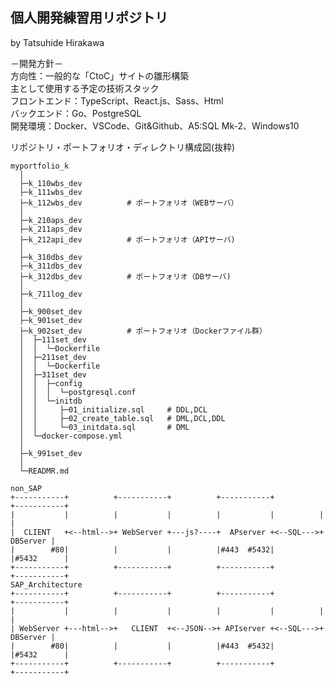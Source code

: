 ## 個人開発練習用リポジトリ
by Tatsuhide Hirakawa

－開発方針－  
方向性：一般的な「CtoC」サイトの雛形構築  
主として使用する予定の技術スタック  
フロントエンド：TypeScript、React.js、Sass、Html  
バックエンド：Go、PostgreSQL  
開発環境：Docker、VSCode、Git&Github、A5:SQL Mk-2、Windows10  
<!--
開発環境からDockerで作成しローカルへのミドルウェアのインストールは一切行わない。  
ベンダーロックインを避けるためあまりにも便利すぎるクラウドサービス依存は避ける。（ファイルを置くだけでデプロイできてしまうようなサービス等）  
CSS-in-JSは情勢をよく観察しデファクトスタンダードが決まるまでは手を出さず様子を見る。  
-->
リポジトリ・ポートフォリオ・ディレクトリ構成図(抜粋)  
```
myportfolio_k
  │
  ├─k_110wbs_dev
  ├─k_111wbs_dev
  ├─k_112wbs_dev          # ポートフォリオ（WEBサーバ）
  │
  ├─k_210aps_dev
  ├─k_211aps_dev
  ├─k_212api_dev          # ポートフォリオ（APIサーバ)
  │
  ├─k_310dbs_dev
  ├─k_311dbs_dev
  ├─k_312dbs_dev          # ポートフォリオ（DBサーバ)
  │
  ├─k_711log_dev
  │
  ├─k_900set_dev
  ├─k_901set_dev
  ├─k_902set_dev          # ポートフォリオ（Dockerファイル群）
  │  ├─111set_dev
  │  │  └─Dockerfile
  │  ├─211set_dev
  │  │  └─Dockerfile
  │  ├─311set_dev
  │  │  ├─config
  │  │  │  └─postgresql.conf
  │  │  └─initdb
  │  │     ├─01_initialize.sql     # DDL,DCL
  │  │     ├─02_create_table.sql   # DML,DCL,DDL
  │  │     └─03_initdata.sql       # DML
  │  └─docker-compose.yml
  │
  ├─k_991set_dev
  │
  └─READMR.md
```

<!--
ディレクトリ命名規則  

|桁番号|     意 味      | 記 号 |     例     | レベル感 | 備 考 |
| :---: |:---      | :---: | :---      | :---    | :---  |
|桁1|プロジェクト記号  |   k   |個人開発練習|         |       |
|  桁2  |  サーバ番号     | _101  |101サーバ   |         |       |
|&nbsp;&nbsp;&nbsp;&nbsp;〃&nbsp;&nbsp;&nbsp;&nbsp;|&nbsp;&nbsp;&nbsp;&nbsp;〃&nbsp;&nbsp;&nbsp;&nbsp;| _201  |201サーバ   |         |       |
|  〃   |&nbsp;&nbsp;&nbsp;&nbsp;&nbsp;&nbsp;&nbsp;&nbsp;&nbsp;&nbsp;&nbsp;&nbsp;&nbsp;&nbsp;&nbsp;&nbsp;〃&nbsp;&nbsp;&nbsp;&nbsp;&nbsp;&nbsp;&nbsp;&nbsp;&nbsp;&nbsp;&nbsp;&nbsp;&nbsp;&nbsp;&nbsp;&nbsp;| _202  |202サーバ   |         |       |
|  〃   |      〃        | _301  |301サーバ   |&nbsp;&nbsp;&nbsp;&nbsp;&nbsp;&nbsp;&nbsp;&nbsp;&nbsp;&nbsp;&nbsp;&nbsp;&nbsp;&nbsp;&nbsp;&nbsp;&nbsp;&nbsp;&nbsp;&nbsp;&nbsp;&nbsp;&nbsp;&nbsp;&nbsp;&nbsp;&nbsp;&nbsp;&nbsp;&nbsp;&nbsp;&nbsp;&nbsp;&nbsp;&nbsp;&nbsp;&nbsp;&nbsp;&nbsp;&nbsp;&nbsp;&nbsp;&nbsp;&nbsp;&nbsp;&nbsp;||
|  桁3  |主たる技術スタック| _re  |React.js    |作り込み中|※CodeSandbox<br>(https://codesandbox.io/s/weathered-violet-86tgok)|
|  〃   |      〃        | _go  |Golang      |将来検討予定||
|  〃   |      〃        | _re  |Rails       |錬成中||
|  〃   |      〃        | _pg  |PostgreSQL  |とりあえずサーバは立てた||
|  桁4  | サーバ種別      | _wbs  |Webサーバ   |||
|  〃   |      〃        | _aps  |APサーバ    |||
|  〃   |      〃        | _dbs  |dbサーバ    |||
|  桁5  |生成種別        |   _g   |「git clone」から生成|||
|  〃   |      〃        |   _d  |「docker compose run」から生成|||
|  〃   |      〃        |   _c  |CodeSandboxからインポート|||
-->


```
non_SAP
+-----------+          +-----------+          +-----------+          +-----------+
|           |          |           |          |           |          |           |
|  CLIENT   +<--html-->+ WebServer +---js?----+  APserver +<--SQL--->+  DBServer |
|        #80|          |           |          |#443  #5432|          |#5432      |
+-----------+          +-----------+          +-----------+          +-----------+
SAP_Architecture
+-----------+          +-----------+          +-----------+          +-----------+
|           |          |           |          |           |          |           |
| WebServer +---html-->+   CLIENT  +<--JSON-->+ APIserver +<--SQL--->+  DBServer |
|        #80|          |           |          |#443  #5432|          |#5432      |
+-----------+          +-----------+          +-----------+          +-----------+
```
